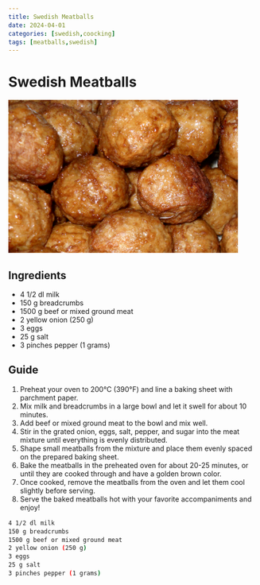```yaml
---
title: Swedish Meatballs
date: 2024-04-01
categories: [swedish,coocking]
tags: [meatballs,swedish]
---
```


# Swedish Meatballs
![Meatballs](Kottbullar.png)

## Ingredients
- 4 1/2 dl milk
- 150 g breadcrumbs
- 1500 g beef or mixed ground meat
- 2 yellow onion (250 g) 
- 3 eggs 
- 25 g salt
- 3 pinches pepper (1 grams)

## Guide
1. Preheat your oven to 200°C (390°F) and line a baking sheet with parchment paper.
2. Mix milk and breadcrumbs in a large bowl and let it swell for about 10 minutes.
3. Add beef or mixed ground meat to the bowl and mix well.
4. Stir in the grated onion, eggs, salt, pepper, and sugar into the meat mixture until everything is evenly distributed.
5. Shape small meatballs from the mixture and place them evenly spaced on the prepared baking sheet.
6. Bake the meatballs in the preheated oven for about 20-25 minutes, or until they are cooked through and have a golden brown color.
7. Once cooked, remove the meatballs from the oven and let them cool slightly before serving.
8. Serve the baked meatballs hot with your favorite accompaniments and enjoy!

```bash
4 1/2 dl milk
150 g breadcrumbs
1500 g beef or mixed ground meat
2 yellow onion (250 g) 
3 eggs 
25 g salt
3 pinches pepper (1 grams)
```